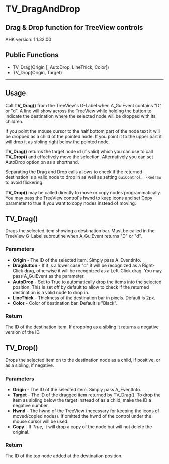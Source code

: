 # TV_DragAndDrop

## Drag & Drop function for TreeView controls

AHK version: 1.1.32.00

## Public Functions
* TV_Drag(Origin [, AutoDrop, LineThick, Color])
* TV_Drop(Origin, Target)

- - -

## Usage
Call **TV_Drag()** from the TreeView's G-Label when A_GuiEvent contains "D" or "d". A line will show across the TreeView while holding the button to indicate the destination where the selected node will be dropped with its children.

If you point the mouse cursor to the half bottom part of the node text it will be dropped as a child of the pointed node. If you point it to the upper part it will drop it as sibling right below the pointed node.
    
**TV_Drag()** returns the target node id (if valid) which you can use to call **TV_Drop()** and effectively move the selection. Alternatively you can set AutoDrop option on as a shorthand.

Separating the Drag and Drop calls allows to check if the returned destination is a valid node to drop in as well as setting `GuiControl, -Redraw` to avoid flickering.

**TV_Drop()** may be called directly to move or copy nodes programmatically. You may pass the TreeView control's hwnd to keep icons and set Copy parameter to true if you want to copy nodes instead of moving.

## TV_Drag()
Drags the selected item showing a destination bar. Must be called in the TreeView G-Label subroutine when A_GuiEvent returns "D" or "d".

### Parameters
* **Origin** - The ID of the selected item. Simply pass A_EventInfo.
* **DragButton** - If it is a lower case "d" it will be recognized as a Right-Click drag, otherwise it will be recognized as a Left-Click drag. You may pass A_GuiEvent as the parameter.
* **AutoDrop** - Set to True to automatically drop the items into the selected position. This is set off by default to allow to check if the returned destination is a valid node to drop in.
* **LineThick** - Thickness of the destination bar in pixels. Default is 2px.
* **Color** - Color of destination bar. Default is "Black".

### Return
The ID of the destination item. If dropping as a sibling it returns a negative version of the ID.

## TV_Drop()
Drops the selected item on to the destination node as a child, if positive, or as a sibling, if negative.

### Parameters
* **Origin** - The ID of the selected item. Simply pass A_EventInfo.
* **Target** - The ID of the dragged item returned by TV_Drag(). To drop the item as sibling below the target instead of as a child, make the ID a negative number.
* **Hwnd** - The hwnd of the TreeView (necessary for keeping the icons of moved/copied nodes). If omitted the hwnd of the control under the mouse cursor will be used.
* **Copy** - If *True*, it will drop a copy of the node but will not delete the original.

### Return
The ID of the top node added at the destination position.

